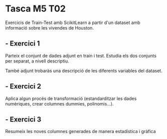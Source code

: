 # Tasca M5 T02
Exercicis de Train-Test amb ScikitLearn a partir d'un dataset amb informació sobre les vivendes de Houston.

## - Exercici 1
Parteix el conjunt de dades adjunt en train i test. Estudia els dos conjunts per separat, a nivell descriptiu.

També adjunt trobaràs una descripció de les diferents variables del dataset.

## - Exercici 2
Aplica algun procés de transformació (estandarditzar les dades numèriques, crear columnes dummies, polinomis...).

## - Exercici 3
Resumeix les noves columnes generades de manera estadística i gràfica

